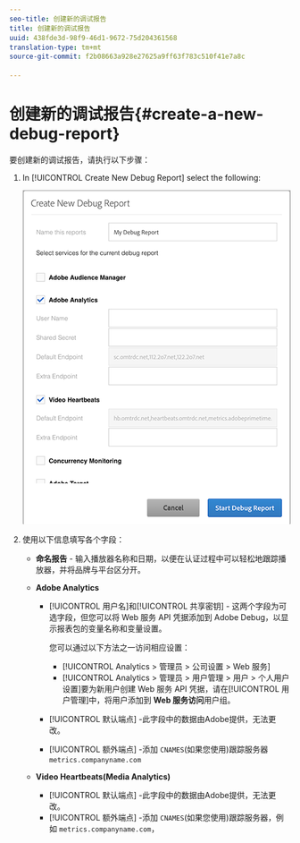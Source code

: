 ```yaml
---
seo-title: 创建新的调试报告
title: 创建新的调试报告
uuid: 438fde3d-98f9-46d1-9672-75d204361568
translation-type: tm+mt
source-git-commit: f2b08663a928e27625a9ff63f783c510f41e7a8c

---
```



# 创建新的调试报告{#create-a-new-debug-report}

要创建新的调试报告，请执行以下步骤：

1. In [!UICONTROL Create New Debug Report] select the following:

   ![](assets/create-new-debug-report.png)

1. 使用以下信息填写各个字段：

   * **命名报告** - 输入播放器名称和日期，以便在认证过程中可以轻松地跟踪播放器，并将品牌与平台区分开。
   * **Adobe Analytics**

      * [!UICONTROL 用户名]和[!UICONTROL 共享密钥] - 这两个字段为可选字段，但您可以将 Web 服务 API 凭据添加到 Adobe Debug，以显示报表包的变量名称和变量设置。

         您可以通过以下方法之一访问相应设置：

         * [!UICONTROL Analytics &gt; 管理员 &gt; 公司设置 &gt; Web 服务]
         * [!UICONTROL Analytics &gt; 管理员 &gt; 用户管理 &gt; 用户 &gt; 个人用户设置]要为新用户创建 Web 服务 API 凭据，请在[!UICONTROL 用户管理]中，将用户添加到 **Web 服务访问**&#x200B;用户组。
      * [!UICONTROL 默认端点] -此字段中的数据由Adobe提供，无法更改。
      * [!UICONTROL 额外端点] -添加 `CNAMES`(如果您使用)跟踪服务器 `metrics.companyname.com`
   * **Video Heartbeats(Media Analytics)**

      * [!UICONTROL 默认端点] -此字段中的数据由Adobe提供，无法更改。
      * [!UICONTROL 额外端点] -添加 `CNAMES`(如果您使用)跟踪服务器，例如 `metrics.companyname.com`，



